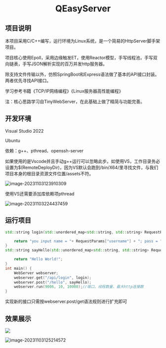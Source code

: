 <div align="center">
    <h1> QEasyServer </h1>
</div>


## 项目说明

本项目采用C/C++编写，运行环境为Linux系统，是一个简易的HttpServer脚手架项目。

项目核心使用Epoll，采用边缘触发ET，使用Reactor模型，手写线程池，手写双向链表，手写JSON解析实现的百万并发http服务器。

除支持文件传输以外，仿照SpringBoot和Express语法做了基本的API接口封装。两者优先寻找API接口。

学习参考书籍《TCP/IP网络编程》《Linux服务器高性能编程》

注：核心思路学习自TinyWebServer，在此基础上做了精简与功能完善。

## 开发环境

Visual Studio 2022

Ubuntu

依赖：g++、pthread、openssh-server

如果使用的是Vscode并且手动g++运行可以忽略此步。如使用VS，工作目录务必设置为$(RemoteDeployDir)，因为VS默认会跑到/bin/X64/里寻找文件，与我们项目本身的根目录资源文件位置/assets不符。

![image-20231103123910309](https://wqby-1304194722.cos.ap-nanjing.myqcloud.com/img/image-20231103123910309.png)

使用VS还需要添加库依赖项pthread

![image-20231103224437459](https://wqby-1304194722.cos.ap-nanjing.myqcloud.com/img/image-20231103224437459.png)

## 运行项目

```c++
std::string login(std::unordered_map<std::string, std::string> RequestParams) {

	return "you input name = "+ RequestParams["username"] + "; pass = " + RequestParams["password"];
}
std::string sayHello(std::unordered_map<std::string, std::string> RequestParams) {

	return "Hello World!";
}
int main() {
	WebServer webserver;
	webserver.get("/api/login", login);
	webserver.post("/hello", sayHello);
	webserver.run(9006, 10, 10000);//端口、线程数量、最大http连接数
}
```

实现新的接口只需按webserver.post/get语法规则进行扩充即可

## 效果展示

![](https://wqby-1304194722.cos.ap-nanjing.myqcloud.com/img/image-20231103125259806.png)

![image-20231103125214572](https://wqby-1304194722.cos.ap-nanjing.myqcloud.com/img/image-20231103125214572.png)

